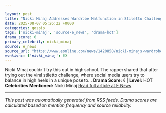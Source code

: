 ```yaml
---

layout: post
title: "Nicki Minaj Addresses Wardrobe Malfunction in Stiletto Challenge Video""
date: 2025-08-07 05:26:22 +0000
categories: gossip
tags: ['nicki-minaj', 'source-e_news', 'drama-hot']
drama_score: 6
primary_celebrity: nicki_minaj
source: e_news
source_url: "https://www.eonline.com/news/1420858/nicki-minajs-wardrobe-malfunction-in-stiletto-challenge-video?cmpid=rss-syndicate-genericrss-us-top_stories""
mentions: {'nicki_minaj': 6}
---
```


Nicki Minaj couldn't try this out in high school. The rapper shared that after trying out the viral stiletto challenge, where social media users try to balance in high heels in a unique pose to... **Drama Score:** 6 | **Level:** HOT **Celebrities Mentioned:** Nicki Minaj [Read full article at E News](https://www.eonline.com/news/1420858/nicki-minajs-wardrobe-malfunction-in-stiletto-challenge-video?cmpid=rss-syndicate-genericrss-us-top_stories)

---

*This post was automatically generated from RSS feeds. Drama scores are calculated based on mention frequency and source reliability.*